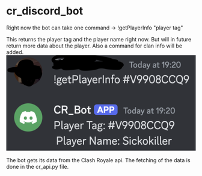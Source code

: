 # cr_discord_bot
Right now the bot can take one command -> !getPlayerInfo "player tag"

This returns the player tag and the player name right now. But will in future return more data about the player. Also a command for clan info will be added.
![screenshot](Screenshot.png)

The bot gets its data from the Clash Royale api. The fetching of the data is done in the cr_api.py file.
